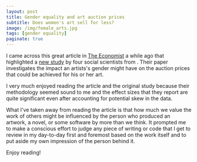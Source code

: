 ```yaml
---
layout: post
title: Gender equality and art auction prices
subtitle: Does women's art sell for less?
image: /img/female_arts.jpg
tags: [gender equality]
paginate: true
---
```


I came across this great article in [The Economist](https://www.economist.com/books-and-arts/2019/05/16/why-womens-art-sells-at-a-discount) a while ago that highlighted a [new study](https://www.econstor.eu/bitstream/10419/182452/1/1031264264.pdf)
by four social scientists from . Their paper investigates the impact an artists's gender might have on the auction prices that could be achieved for his or her art.

I very much enjoyed reading the article and the original study because their methodology seemed sound to me and the effect sizes that they report are quite significant even after accounting for potential skew in the data.

What I've taken away from reading the article is that how much we value the work of others might be influenced by the person who produced an artwork, a novel, or some software by more than we think.
It prompted me to make a conscious effort to judge any piece of writing or code that I get to review in my day-to-day first and foremost based on the work itself and to put aside my own impression of the person behind it.

Enjoy reading!

